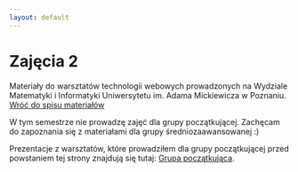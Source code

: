 ```yaml
---
layout: default
---
```

<div class="inner">
	<h1 id="main1">Zajęcia 2</h1>
    <div id="main2" class="h2">Materiały do&nbsp;warsztatów technologii webowych prowadzonych na Wydziale Matematyki i&nbsp;Informatyki Uniwersytetu im. Adama Mickiewicza w Poznaniu.</div>
	<a href="../../index.html" class="button-v button-module">Wróć do&nbsp;spisu materiałów</a>
	<div style="clear: both;"></div>
</div>

W tym semestrze nie prowadzę zajęć dla grupy początkującej. Zachęcam do zapoznania się z materiałami dla&nbsp;grupy średniozaawansowanej :)

Prezentacje z warsztatów, które prowadziłem dla grupy początkującej przed powstaniem tej strony znajdują się tutaj:
<a href="https://www.dropbox.com/sh/y880vkq1a3nho1r/AAAlAiUbuR72RkZhozh5KB1Ua?dl=0" target="blank">Grupa początkująca</a>.
